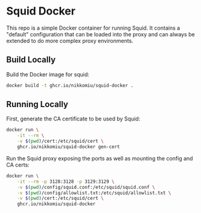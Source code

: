 # Squid Docker

This repo is a simple Docker container for running Squid. It contains a "default" configuration that can be loaded into the proxy and
can always be extended to do more complex proxy environments.

## Build Locally

Build the Docker image for squid:

```bash
docker build -t ghcr.io/nikkomiu/squid-docker .
```

## Running Locally

First, generate the CA certificate to be used by Squid:

```bash
docker run \
    -it --rm \
    -v $(pwd)/cert:/etc/squid/cert \
    ghcr.io/nikkomiu/squid-docker gen-cert
```

Run the Squid proxy exposing the ports as well as mounting the config and CA certs:

```bash
docker run \
    -it --rm -p 3128:3128 -p 3129:3129 \
    -v $(pwd)/config/squid.conf:/etc/squid/squid.conf \
    -v $(pwd)/config/allowlist.txt:/etc/squid/allowlist.txt \
    -v $(pwd)/cert:/etc/squid/cert \
    ghcr.io/nikkomiu/squid-docker
```
